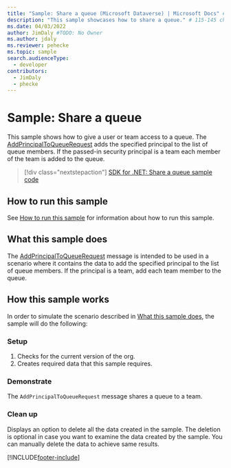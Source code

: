 ```yaml
---
title: "Sample: Share a queue (Microsoft Dataverse) | Microsoft Docs" # Intent and product brand in a unique string of 43-59 chars including spaces
description: "This sample showcases how to share a queue." # 115-145 characters including spaces. This abstract displays in the search result.
ms.date: 04/03/2022
author: JimDaly #TODO: No Owner
ms.author: jdaly
ms.reviewer: pehecke
ms.topic: sample
search.audienceType:
  - developer
contributors:
  - JimDaly
  - phecke
---
```


# Sample: Share a queue

This sample shows how to give a user or team access to a queue. The [AddPrincipalToQueueRequest](/dotnet/api/microsoft.crm.sdk.messages.addprincipaltoqueuerequest) adds the specified principal to the list of queue members. If the passed-in security principal is a team each member of the team is added to the queue.

> [!div class="nextstepaction"]
> [SDK for .NET: Share a queue sample code](https://github.com/microsoft/PowerApps-Samples/tree/master/dataverse/orgsvc/CSharp/ShareQueue)

## How to run this sample

See [How to run this sample](https://github.com/microsoft/PowerApps-Samples/blob/master/dataverse/README.md) for information about how to run this sample.

## What this sample does

The [AddPrincipalToQueueRequest](/dotnet/api/microsoft.crm.sdk.messages.addprincipaltoqueuerequest) message is intended to be used in a scenario where it contains the data to add the specified principal to the list of queue members. If the principal is a team, add each team member to the queue.

## How this sample works

In order to simulate the scenario described in [What this sample does](#what-this-sample-does), the sample will do the following:

### Setup

1. Checks for the current version of the org.
1. Creates required data that this sample requires.

### Demonstrate

The `AddPrincipalToQueueRequest` message shares a queue to a team.

### Clean up

Displays an option to delete all the data created in the sample. The deletion is optional in case you want to examine the data created by the sample. You can manually delete the data to achieve same results.

[!INCLUDE[footer-include](../../../../includes/footer-banner.md)]
